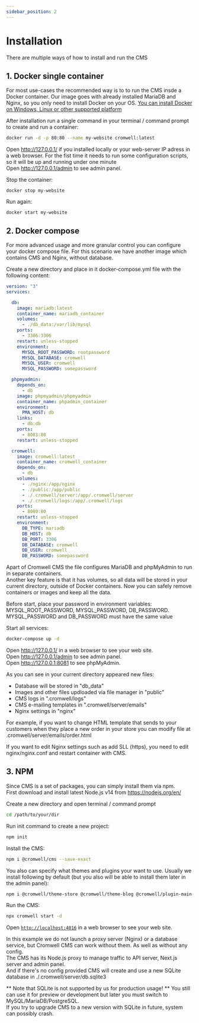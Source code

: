 ```yaml
---
sidebar_position: 2
---
```


# Installation

There are multiple ways of how to install and run the CMS

## 1. Docker single container
For most use-cases the recommended way is to to run the CMS insde a Docker container. Our image goes with already installed MariaDB and Nginx, so you only need to install Docker on your OS.
[You can install Docker on Windows, Linux or other supported platform](https://docs.docker.com/engine/install/)

After installation run a single command in your terminal / command prompt to create and run a container:
```sh
docker run -d -p 80:80 --name my-website cromwell:latest
```
Open http://127.0.0.1/ if you installed locally or your web-server IP adress in a web browser. For the fist time it needs to run some configuration scripts, so it will be up and running under one minute    
Open http://127.0.0.1/admin to see admin panel.  

Stop the container: 
```
docker stop my-website
```

Run again:
```
docker start my-website
```


## 2. Docker compose

For more advanced usage and more granular control you can configure your docker compose file. For this scenario we have another image which contains CMS and Nginx, without database.  

Create a new directory and place in it docker-compose.yml file with the following content: 
```yml title="docker-compose.yml"
version: "3"
services:

  db:
    image: mariadb:latest
    container_name: mariadb_container
    volumes: 
      - ./db_data:/var/lib/mysql
    ports:
      - 3306:3306
    restart: unless-stopped
    environment:
      MYSQL_ROOT_PASSWORD: rootpassword
      MYSQL_DATABASE: cromwell
      MYSQL_USER: cromwell
      MYSQL_PASSWORD: somepassword

  phpmyadmin:
    depends_on:
      - db
    image: phpmyadmin/phpmyadmin
    container_name: phpadmin_container
    environment:
      PMA_HOST: db
    links:
      - db:db
    ports:
      - 8081:80
    restart: unless-stopped

  cromwell:
    image: cromwell:latest
    container_name: cromwell_container
    depends_on:
      - db
    volumes:
      - ./nginx:/app/nginx
      - ./public:/app/public
      - ./.cromwell/server:/app/.cromwell/server
      - ./.cromwell/logs:/app/.cromwell/logs
    ports:
      - 8080:80
    restart: unless-stopped
    environment:
      DB_TYPE: mariadb
      DB_HOST: db
      DB_PORT: 3306
      DB_DATABASE: cromwell
      DB_USER: cromwell
      DB_PASSWORD: somepassword
```

Apart of Cromwell CMS the file configures MariaDB and phpMyAdmin to run in separate containers.  
Another key feature is that it has volumes, so all data will be stored in your current directory, outside of Docker containers. Now you can safely remove containers or images and keep all the data.  

Before start, place your password in environment variables: MYSQL_ROOT_PASSWORD, MYSQL_PASSWORD, DB_PASSWORD.  
MYSQL_PASSWORD and DB_PASSWORD must have the same value  

Start all services:
```sh
docker-compose up -d
```

Open http://127.0.0.1/ in a web browser to see your web site.   
Open http://127.0.0.1/admin to see admin panel.  
Open http://127.0.0.1:8081 to see phpMyAdmin. 

As you can see in your current directory appeared new files:
- Database will be stored in "db_data"  
- Images and other files updloaded via file manager in "public"  
- CMS logs in ".cromwell/logs"  
- CMS e-mailing templates in ".cromwell/server/emails"  
- Nginx settings in "nginx"  

For example, if you want to change HTML template that sends to your customers when they place a new order in your store you can modify file at .cromwell/server/emails/order.html  

If you want to edit Nginx settings such as add SLL (https), you need to edit nginx/nginx.conf and restart container with CMS.


## 3. NPM

Since CMS is a set of packages, you can simply install them via npm.  
First download and install latest Node.js v14 from https://nodejs.org/en/  

Create a new directory and open terminal / command prompt
```sh
cd /path/to/your/dir
```

Run init command to create a new project:
```sh
npm init
```

Install the CMS:
```sh
npm i @cromwell/cms --save-exact
```

You also can specify what themes and plugins your want to use. Usually we install following by default (but you also will be able to install them later in the admin panel):
```sh
npm i @cromwell/theme-store @cromwell/theme-blog @cromwell/plugin-main-menu @cromwell/plugin-newsletter @cromwell/plugin-product-filter @cromwell/plugin-product-showcase --save-exact
```

Run the CMS:
```sh
npx cromwell start -d
```

Open [`http://localhost:4016`](http://localhost:4016) in a web browser to see your web site.  

In this example we do not launch a proxy server (Nginx) or a database service, but Cromwell CMS can work without them. As well as without any config.  
The CMS has its Node.js proxy to manage traffic to API server, Next.js server and admin panel.  
And if there's no config provided CMS will create and use a new SQLite database in ./.cromwell/server/db.sqlite3  

** Note that SQLite is not supported by us for production usage! ** You still can use it for preview or development but later you must switch to MySQL/MariaDB/PostgreSQL.  
If you try to upgrade CMS to a new version with SQLite in future, system can possibly crash.

